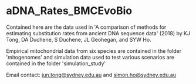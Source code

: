 # aDNA_Rates_BMCEvoBio

Contained here are the data used in 'A comparison of methods for estimating substitution rates from ancient DNA sequence data' (2018) by KJ Tong, DA Duchene, S Duchene, JL Geohegan, and SYW Ho. 

Empirical mitochondrial data from six species are contained in the folder 'mitogenomes' and simulation data used to test various scenarios are contained in the folder 'simulation_study'

Email contact: jun.tong@sydney.edu.au and simon.ho@sydney.edu.au
